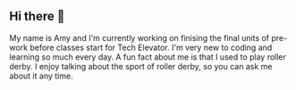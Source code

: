 ## Hi there 👋

<!--
**Amyzing18/Amyzing18** is a ✨ _special_ ✨ repository because its `README.md` (this file) appears on your GitHub profile.

Here are some ideas to get you started:

- 🔭 I’m currently working on ...
- 🌱 I’m currently learning ...
- 👯 I’m looking to collaborate on ...
- 🤔 I’m looking for help with ...
- 💬 Ask me about ...
- 📫 How to reach me: ...
- 😄 Pronouns: ...
- ⚡ Fun fact: ...
-->
My name is Amy and I'm currently working on finising the final units of pre-work before classes start for Tech Elevator. I'm very new to coding and learning so much every day. 
A fun fact about me is that I used to play roller derby. I enjoy talking about the sport of roller derby, so you can ask me about it any time. 